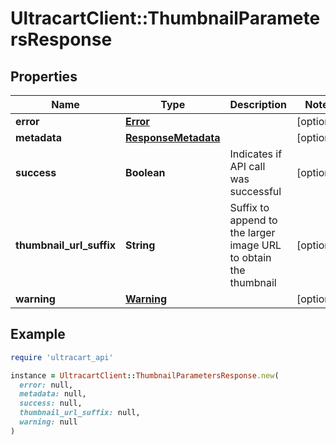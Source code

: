 # UltracartClient::ThumbnailParametersResponse

## Properties

| Name | Type | Description | Notes |
| ---- | ---- | ----------- | ----- |
| **error** | [**Error**](Error.md) |  | [optional] |
| **metadata** | [**ResponseMetadata**](ResponseMetadata.md) |  | [optional] |
| **success** | **Boolean** | Indicates if API call was successful | [optional] |
| **thumbnail_url_suffix** | **String** | Suffix to append to the larger image URL to obtain the thumbnail | [optional] |
| **warning** | [**Warning**](Warning.md) |  | [optional] |

## Example

```ruby
require 'ultracart_api'

instance = UltracartClient::ThumbnailParametersResponse.new(
  error: null,
  metadata: null,
  success: null,
  thumbnail_url_suffix: null,
  warning: null
)
```

